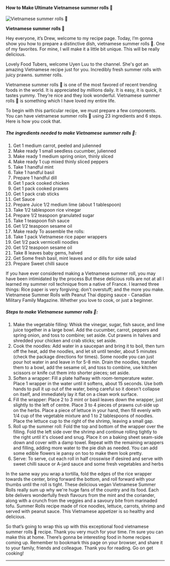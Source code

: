             

#### How to Make Ultimate Vietnamese summer rolls 🌈

![Vietnamese summer rolls 🌈](https://img-global.cpcdn.com/recipes/e47e10ca0b2386ca/751x532cq70/vietnamese-summer-rolls-%f0%9f%8c%88-recipe-main-photo.jpg)

**Vietnamese summer rolls 🌈**

Hey everyone, it’s Drew, welcome to my recipe page. Today, I’m gonna show you how to prepare a distinctive dish, vietnamese summer rolls 🌈. One of my favorites. For mine, I will make it a little bit unique. This will be really delicious.

Lovely Food Tubers, welcome Uyen Luu to the channel. She's got an amazing Vietnamese recipe just for you. Incredibly fresh summer rolls with juicy prawns. summer rolls.

Vietnamese summer rolls 🌈 is one of the most favored of recent trending foods in the world. It is appreciated by millions daily. It is easy, it is quick, it tastes yummy. They’re nice and they look wonderful. Vietnamese summer rolls 🌈 is something which I have loved my entire life.

To begin with this particular recipe, we must prepare a few components. You can have vietnamese summer rolls 🌈 using 23 ingredients and 6 steps. Here is how you cook that.

##### The ingredients needed to make Vietnamese summer rolls 🌈:

1.  Get 1 medium carrot, peeled and julienned
2.  Make ready 1 small seedless cucumber, julienned
3.  Make ready 1 medium spring onion, thinly sliced
4.  Make ready 1 cup mixed thinly sliced peppers
5.  Take 1 handful mint
6.  Take 1 handful basil
7.  Prepare 1 handful dill
8.  Get 1 pack cooked chicken
9.  Get 1 pack cooked prawns
10.  Get 1 pack crab sticks
11.  Get Sauce
12.  Prepare Juice 1/2 medium lime (about 1 tablespoon)
13.  Take 1/2 tablespoon rice vinegar
14.  Prepare 1/2 teaspoon granulated sugar
15.  Take 1 teaspoon fish sauce
16.  Get 1/2 teaspoon sesame oil
17.  Make ready To assemble the rolls:
18.  Take 1 pack Vietnamese rice paper wrappers
19.  Get 1/2 pack vermicelli noodles
20.  Get 1/2 teaspoon sesame oil
21.  Take 8 leaves baby gems, halved
22.  Get Some fresh basil, mint leaves and or dills for side salad
23.  Prepare Sweet chilli sauce

If you have ever considered making a Vietnamese summer roll, you may have been intimidated by the process But these delicious rolls are not at all I learned my summer roll technique from a native of France. I learned three things: Rice paper is very forgiving; don't overstuff; and the more you make. Vietnamese Summer Rolls with Peanut Thai dipping sauce - Canadian Military Family Magazine. Whether you love to cook, or just a beginner.

##### Steps to make Vietnamese summer rolls 🌈:

1.  Make the vegetable filling: Whisk the vinegar, sugar, fish sauce, and lime juice together in a large bowl. Add the cucumber, carrot, peppers and spring onion, and toss to combine; set aside. Cut prawns in halves and shredded your chicken and crab sticks; set aside.
2.  Cook the noodles: Add water in a saucepan and bring it to boil, then turn off the heat, add the noodles, and let sit until tender, about 5 minutes (check the package directions for times). Some noodle you can just pour hot water in and leave in for 5-8 min. Drain the noodles, transfer them to a bowl, add the sesame oil, and toss to combine, use kitchen scissors or knife cut them into shorter pieces; set aside.
3.  Soften a wrapper: Fill a plate halfway with room-temperature water. Place 1 wrapper in the water until it softens, about 15 seconds. Use both hands to pull it up out of the water, being careful so it doesn't collapse on itself, and immediately lay it flat on a clean work surface.
4.  Fill the wrapper: Place 2 to 3 mint or basil leaves down the wrapper, just slightly to the left of centre. Place 3 to 4 pieces of prawns cut-side up on the herbs. Place a piece of lettuce in your hand, then fill evenly with 1/4 cup of the vegetable mixture and 1 to 2 tablespoons of noodles. Place the lettuce cup to the right of the shrimp, leaving a small gap.
5.  Roll up the summer roll: Fold the top and bottom of the wrapper over the filling. Fold the left side over the shrimp and continue rolling tightly to the right until it's closed and snug. Place it on a baking sheet seam-side down and cover with a damp towel. Repeat with the remaining wrappers and filling, adding more water to the pie dish as needed. You can add some edible flowers ie pansy on too to make them look pretty.
6.  Serve: To serve, cut each roll in half crosswise if desired and serve with sweet chilli sauce or A-jard sauce and some fresh vegetables and herbs

In the same way you wrap a tortilla, fold the edges of the rice wrapper towards the center, bring forward the bottom, and roll forward with your thumbs until the roll is tight. These delicious vegan Vietnamese Summer Rolls really sum up why we're huge fans of the country and its food. Each bite delivers wonderfully fresh flavours from the mint and the coriander, along with a crunch from the veggies and a savoury bite from marinaded tofu. Summer Rolls recipe made of rice noodles, lettuce, carrots, shrimp and served with peanut sauce. This Vietnamese appetizer is so healthy and delicious.

So that’s going to wrap this up with this exceptional food vietnamese summer rolls 🌈 recipe. Thank you very much for your time. I’m sure you can make this at home. There’s gonna be interesting food in home recipes coming up. Remember to bookmark this page on your browser, and share it to your family, friends and colleague. Thank you for reading. Go on get cooking!

* * *